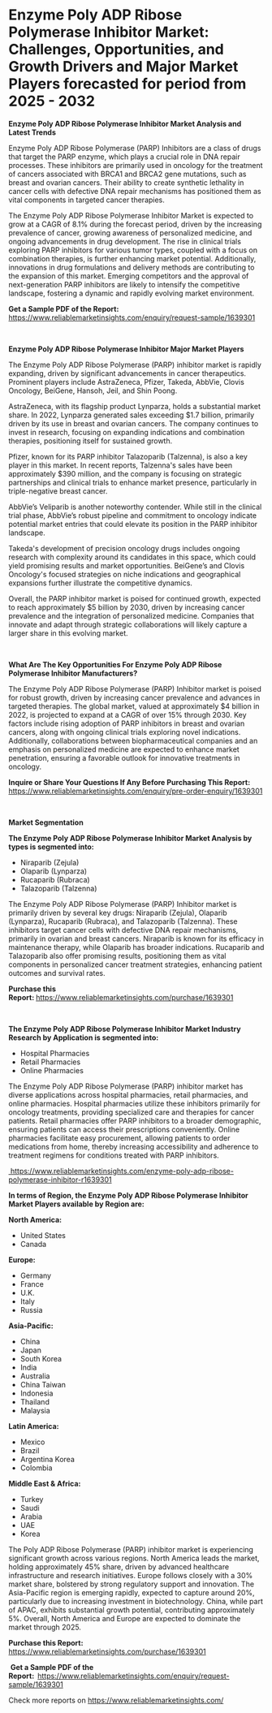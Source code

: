 <p><h1>Enzyme Poly ADP Ribose Polymerase Inhibitor Market: Challenges, Opportunities, and Growth Drivers and Major Market Players forecasted for period from 2025 - 2032</h1></p><p><strong>Enzyme Poly ADP Ribose Polymerase Inhibitor Market Analysis and Latest Trends</strong></p>
<p><p>Enzyme Poly ADP Ribose Polymerase (PARP) Inhibitors are a class of drugs that target the PARP enzyme, which plays a crucial role in DNA repair processes. These inhibitors are primarily used in oncology for the treatment of cancers associated with BRCA1 and BRCA2 gene mutations, such as breast and ovarian cancers. Their ability to create synthetic lethality in cancer cells with defective DNA repair mechanisms has positioned them as vital components in targeted cancer therapies.</p><p>The Enzyme Poly ADP Ribose Polymerase Inhibitor Market is expected to grow at a CAGR of 8.1% during the forecast period, driven by the increasing prevalence of cancer, growing awareness of personalized medicine, and ongoing advancements in drug development. The rise in clinical trials exploring PARP inhibitors for various tumor types, coupled with a focus on combination therapies, is further enhancing market potential. Additionally, innovations in drug formulations and delivery methods are contributing to the expansion of this market. Emerging competitors and the approval of next-generation PARP inhibitors are likely to intensify the competitive landscape, fostering a dynamic and rapidly evolving market environment.</p></p>
<p><strong>Get a Sample PDF of the Report:&nbsp;</strong> <a href="https://www.reliablemarketinsights.com/enquiry/request-sample/1639301?utm_campaign=1937&utm_medium=2&utm_source=Github&utm_content=ia&utm_term=03032025&utm_id=enzyme-poly-adp-ribose-polymerase-inhibitor">https://www.reliablemarketinsights.com/enquiry/request-sample/1639301</a></p>
<p>&nbsp;</p>
<p><strong>Enzyme Poly ADP Ribose Polymerase Inhibitor Major Market Players</strong></p>
<p><p>The Enzyme Poly ADP Ribose Polymerase (PARP) inhibitor market is rapidly expanding, driven by significant advancements in cancer therapeutics. Prominent players include AstraZeneca, Pfizer, Takeda, AbbVie, Clovis Oncology, BeiGene, Hansoh, Jeil, and Shin Poong.</p><p>AstraZeneca, with its flagship product Lynparza, holds a substantial market share. In 2022, Lynparza generated sales exceeding $1.7 billion, primarily driven by its use in breast and ovarian cancers. The company continues to invest in research, focusing on expanding indications and combination therapies, positioning itself for sustained growth.</p><p>Pfizer, known for its PARP inhibitor Talazoparib (Talzenna), is also a key player in this market. In recent reports, Talzenna's sales have been approximately $390 million, and the company is focusing on strategic partnerships and clinical trials to enhance market presence, particularly in triple-negative breast cancer.</p><p>AbbVie’s Veliparib is another noteworthy contender. While still in the clinical trial phase, AbbVie’s robust pipeline and commitment to oncology indicate potential market entries that could elevate its position in the PARP inhibitor landscape.</p><p>Takeda's development of precision oncology drugs includes ongoing research with complexity around its candidates in this space, which could yield promising results and market opportunities. BeiGene’s and Clovis Oncology's focused strategies on niche indications and geographical expansions further illustrate the competitive dynamics.</p><p>Overall, the PARP inhibitor market is poised for continued growth, expected to reach approximately $5 billion by 2030, driven by increasing cancer prevalence and the integration of personalized medicine. Companies that innovate and adapt through strategic collaborations will likely capture a larger share in this evolving market.</p></p>
<p>&nbsp;</p>
<p><strong>What Are The Key Opportunities For Enzyme Poly ADP Ribose Polymerase Inhibitor Manufacturers?</strong></p>
<p><p>The Enzyme Poly ADP Ribose Polymerase (PARP) Inhibitor market is poised for robust growth, driven by increasing cancer prevalence and advances in targeted therapies. The global market, valued at approximately $4 billion in 2022, is projected to expand at a CAGR of over 15% through 2030. Key factors include rising adoption of PARP inhibitors in breast and ovarian cancers, along with ongoing clinical trials exploring novel indications. Additionally, collaborations between biopharmaceutical companies and an emphasis on personalized medicine are expected to enhance market penetration, ensuring a favorable outlook for innovative treatments in oncology.</p></p>
<p><strong>Inquire or Share Your Questions If Any Before Purchasing This Report:</strong> <a href="https://www.reliablemarketinsights.com/enquiry/pre-order-enquiry/1639301?utm_campaign=1937&utm_medium=2&utm_source=Github&utm_content=ia&utm_term=03032025&utm_id=enzyme-poly-adp-ribose-polymerase-inhibitor">https://www.reliablemarketinsights.com/enquiry/pre-order-enquiry/1639301</a></p>
<p>&nbsp;</p>
<p><strong>Market Segmentation</strong></p>
<p><strong>The Enzyme Poly ADP Ribose Polymerase Inhibitor Market Analysis by types is segmented into:</strong></p>
<p><ul><li>Niraparib (Zejula)</li><li>Olaparib (Lynparza)</li><li>Rucaparib (Rubraca)</li><li>Talazoparib (Talzenna)</li></ul></p>
<p><p>The Enzyme Poly ADP Ribose Polymerase (PARP) Inhibitor market is primarily driven by several key drugs: Niraparib (Zejula), Olaparib (Lynparza), Rucaparib (Rubraca), and Talazoparib (Talzenna). These inhibitors target cancer cells with defective DNA repair mechanisms, primarily in ovarian and breast cancers. Niraparib is known for its efficacy in maintenance therapy, while Olaparib has broader indications. Rucaparib and Talazoparib also offer promising results, positioning them as vital components in personalized cancer treatment strategies, enhancing patient outcomes and survival rates.</p></p>
<p><strong>Purchase this Report:&nbsp;</strong><a href="https://www.reliablemarketinsights.com/purchase/1639301?utm_campaign=1937&utm_medium=2&utm_source=Github&utm_content=ia&utm_term=03032025&utm_id=enzyme-poly-adp-ribose-polymerase-inhibitor">https://www.reliablemarketinsights.com/purchase/1639301</a></p>
<p>&nbsp;</p>
<p><strong>The Enzyme Poly ADP Ribose Polymerase Inhibitor Market Industry Research by Application is segmented into:</strong></p>
<p><ul><li>Hospital Pharmacies</li><li>Retail Pharmacies</li><li>Online Pharmacies</li></ul></p>
<p><p>The Enzyme Poly ADP Ribose Polymerase (PARP) inhibitor market has diverse applications across hospital pharmacies, retail pharmacies, and online pharmacies. Hospital pharmacies utilize these inhibitors primarily for oncology treatments, providing specialized care and therapies for cancer patients. Retail pharmacies offer PARP inhibitors to a broader demographic, ensuring patients can access their prescriptions conveniently. Online pharmacies facilitate easy procurement, allowing patients to order medications from home, thereby increasing accessibility and adherence to treatment regimens for conditions treated with PARP inhibitors.</p></p>
<p><a href="https://www.reliablemarketinsights.com/enzyme-poly-adp-ribose-polymerase-inhibitor-r1639301?utm_campaign=1937&utm_medium=2&utm_source=Github&utm_content=ia&utm_term=03032025&utm_id=enzyme-poly-adp-ribose-polymerase-inhibitor">&nbsp;https://www.reliablemarketinsights.com/enzyme-poly-adp-ribose-polymerase-inhibitor-r1639301</a></p>
<p><strong>In terms of Region, the Enzyme Poly ADP Ribose Polymerase Inhibitor Market Players available by Region are:</strong></p>
<p>
    <p> <strong> North America: </strong>
        <ul>
            <li>United States</li>
            <li>Canada</li>
        </ul>
        </p> 
    <p> <strong> Europe: </strong>
        <ul>
            <li>Germany</li>
            <li>France</li>
            <li>U.K.</li>
            <li>Italy</li>
            <li>Russia</li>
        </ul>
        </p> 
    <p> <strong> Asia-Pacific: </strong>
        <ul>
            <li>China</li>
            <li>Japan</li>
            <li>South Korea</li>
            <li>India</li>
            <li>Australia</li>
            <li>China Taiwan</li>
            <li>Indonesia</li>
            <li>Thailand</li>
            <li>Malaysia</li>
        </ul>
        </p> 
    <p> <strong> Latin America: </strong>
        <ul>
            <li>Mexico</li>
            <li>Brazil</li>
            <li>Argentina Korea</li>
            <li>Colombia</li>
        </ul>
        </p> 
    <p> <strong> Middle East & Africa: </strong>
        <ul>
            <li>Turkey</li>
            <li>Saudi</li>
            <li>Arabia</li>
            <li>UAE</li>
            <li>Korea</li>
        </ul>
    </p>
    </p>
<p><p>The Poly ADP Ribose Polymerase (PARP) inhibitor market is experiencing significant growth across various regions. North America leads the market, holding approximately 45% share, driven by advanced healthcare infrastructure and research initiatives. Europe follows closely with a 30% market share, bolstered by strong regulatory support and innovation. The Asia-Pacific region is emerging rapidly, expected to capture around 20%, particularly due to increasing investment in biotechnology. China, while part of APAC, exhibits substantial growth potential, contributing approximately 5%. Overall, North America and Europe are expected to dominate the market through 2025.</p></p>
<p><strong>Purchase this Report: </strong><a href="https://www.reliablemarketinsights.com/purchase/1639301?utm_campaign=1937&utm_medium=2&utm_source=Github&utm_content=ia&utm_term=03032025&utm_id=enzyme-poly-adp-ribose-polymerase-inhibitor">https://www.reliablemarketinsights.com/purchase/1639301</a></p>
<p>&nbsp;<strong>Get a Sample PDF of the Report:&nbsp;&nbsp;</strong><a href="https://www.reliablemarketinsights.com/enquiry/request-sample/1639301?utm_campaign=1937&utm_medium=2&utm_source=Github&utm_content=ia&utm_term=03032025&utm_id=enzyme-poly-adp-ribose-polymerase-inhibitor">https://www.reliablemarketinsights.com/enquiry/request-sample/1639301</a></p>
<p><strong></strong></p>
<p>Check more reports on <a href="https://www.reliablemarketinsights.com/?utm_campaign=1937&utm_medium=2&utm_source=Github&utm_content=ia&utm_term=03032025&utm_id=enzyme-poly-adp-ribose-polymerase-inhibitor">https://www.reliablemarketinsights.com/</a></p>